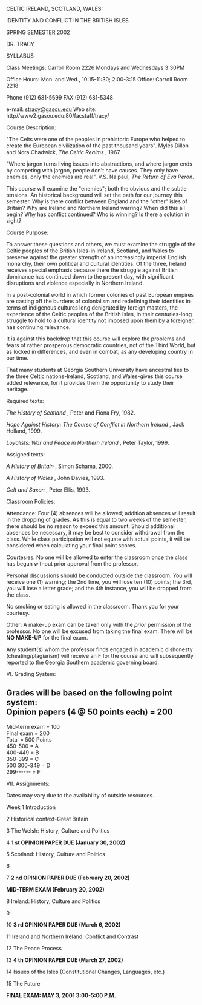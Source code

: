 CELTIC IRELAND, SCOTLAND, WALES:

IDENTITY AND CONFLICT IN THE BRITISH ISLES

SPRING SEMESTER 2002

DR. TRACY

SYLLABUS  


Class Meetings: Carroll Room 2226 Mondays and Wednesdays 3:30PM

Office Hours: Mon. and Wed., 10:15-11:30; 2:00-3:15 Office: Carroll Room 2218

Phone (912) 681-5699 FAX (912) 681-5348

e-mail: [stracy@gasou.edu](mailto:stracy@gasou.edu) Web site:
http//www2.gasou.edu:80/facstaff/tracy/  


Course Description:

"The Celts were one of the peoples in prehistoric Europe who helped to create
the European civilization of the past thousand years". Myles Dillon and Nora
Chadwick, _The Celtic Realms_ , 1967.

"Where jargon turns living issues into abstractions, and where jargon ends by
competing with jargon, people don't have causes. They only have enemies, only
the enemies are real". V.S. Naipaul, _The Return of Eva Peron_.

This course will examine the "enemies"; both the obvious and the subtle
tensions. An historical background will set the path for our journey this
semester. Why is there conflict between England and the "other" isles of
Britain? Why are Ireland and Northern Ireland warring? When did this all
begin? Why has conflict continued? Who is winning? Is there a solution in
sight?

Course Purpose:

To answer these questions and others, we must examine the struggle of the
Celtic peoples of the British Isles-in Ireland, Scotland, and Wales to
preserve against the greater strength of an increasingly imperial English
monarchy, their own political and cultural identities. Of the three, Ireland
receives special emphasis because there the struggle against British dominance
has continued down to the present day, with significant disruptions and
violence especially in Northern Ireland.

In a post-colonial world in which former colonies of past European empires are
casting off the burdens of colonialism and redefining their identities in
terms of indigenous cultures long denigrated by foreign masters, the
experience of the Celtic peoples of the British Isles, in their centuries-long
struggle to hold to a cultural identity not imposed upon them by a foreigner,
has continuing relevance.

It is against this backdrop that this course will explore the problems and
fears of rather prosperous democratic countries, not of the Third World, but
as locked in differences, and even in combat, as any developing country in our
time.

That many students at Georgia Southern University have ancestral ties to the
three Celtic nations-Ireland, Scotland, and Wales-gives this course added
relevance, for it provides them the opportunity to study their heritage.  
    
    


Required texts:

_The History of Scotland_ , Peter and Fiona Fry, 1982.

_Hope Against History: The Course of Conflict in Northern Ireland_ , Jack
Holland, 1999.

_Loyalists: War and Peace in Northern Ireland_ , Peter Taylor, 1999.  


Assigned texts:

_A History of Britain_ , Simon Schama, 2000.

_A History of Wales_ , John Davies, 1993.

_Celt and Saxon_ , Peter Ellis, 1993.  


Classroom Policies:

Attendance: Four (4) absences will be allowed; addition absences will result
in the dropping of grades. As this is equal to two weeks of the semester,
there should be no reason to exceed this amount. Should additional absences be
necessary, it may be best to consider withdrawal from the class. While class
participation will not equate with actual points, it will be considered when
calculating your final point scores.

Courtesies: No one will be allowed to enter the classroom once the class has
begun without prior approval from the professor.

Personal discussions should be conducted outside the classroom. You will
receive one (1) warning; the 2nd time, you will lose ten (10) points; the 3rd,
you will lose a letter grade; and the 4th instance, you will be dropped from
the class.

No smoking or eating is allowed in the classroom. Thank you for your courtesy.

Other: A make-up exam can be taken only with the _prior_ permission of the
professor. No one will be excused from taking the final exam. There will be
**NO MAKE-UP** for the final exam.

Any student(s) whom the professor finds engaged in academic dishonesty
(cheating/plagiarism) will receive an F for the course and will subsequently
reported to the Georgia Southern academic governing board.  


VI. Grading System:

Grades will be based on the following point system:  
  Opinion papers (4 @ 50 points each) = 200  
---  
Mid-term exam = 100  
Final exam = 200  
Total = 500 Points  
450-500 = A  
400-449 = B  
350-399 = C  
500 300-349 = D  
299------ = F  
  
VII. Assignments:

Dates may vary due to the availability of outside resources.  


Week 1 Introduction

2 Historical context-Great Britain

3 The Welsh: History, Culture and Politics

4 **1 st OPINION PAPER DUE (January 30, 2002)**

5 Scotland: History, Culture and Politics

6

7 **2 nd OPINION PAPER DUE (February 20, 2002)**

**MID-TERM EXAM (February 20, 2002)**

8 Ireland: History, Culture and Politics

9

10 **3 rd OPINION PAPER DUE (March 6, 2002)**

11 Ireland and Northern Ireland: Conflict and Contrast

12 The Peace Process

13 **4 th OPINION PAPER DUE (March 27, 2002)**

14 Issues of the Isles (Constitutional Changes, Languages, etc.)

15 The Future  


**FINAL EXAM: MAY 3, 2001 3:00-5:00 P.M.**

